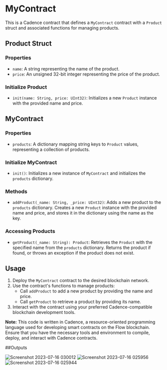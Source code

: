 
# MyContract

This is a Cadence contract that defines a `MyContract` contract with a `Product` struct and associated functions for managing products.

## Product Struct

### Properties
- `name`: A string representing the name of the product.
- `price`: An unsigned 32-bit integer representing the price of the product.

### Initialize Product
- `init(name: String, price: UInt32)`: Initializes a new `Product` instance with the provided name and price.

## MyContract

### Properties
- `products`: A dictionary mapping string keys to `Product` values, representing a collection of products.

### Initialize MyContract
- `init()`: Initializes a new instance of `MyContract` and initializes the `products` dictionary.

### Methods
- `addProduct(_name: String, _price: UInt32)`: Adds a new product to the `products` dictionary. Creates a new `Product` instance with the provided name and price, and stores it in the dictionary using the name as the key.

### Accessing Products
- `getProduct(_name: String): Product`: Retrieves the `Product` with the specified name from the `products` dictionary. Returns the product if found, or throws an exception if the product does not exist.

## Usage

1. Deploy the `MyContract` contract to the desired blockchain network.
2. Use the contract's functions to manage products:
   - Call `addProduct` to add a new product by providing the name and price.
   - Call `getProduct` to retrieve a product by providing its name.
3. Interact with the contract using your preferred Cadence-compatible blockchain development tools.

**Note:** This code is written in Cadence, a resource-oriented programming language used for developing smart contracts on the Flow blockchain. Ensure that you have the necessary tools and environment to compile, deploy, and interact with Cadence contracts.

##Outputs

![Screenshot 2023-07-16 030012](https://github.com/Ayush852129/FLowBeginnerProject1/assets/123191444/db7470c2-9e19-464f-b8e5-3191e85380b8)
![Screenshot 2023-07-16 025956](https://github.com/Ayush852129/FLowBeginnerProject1/assets/123191444/cfc03110-b08e-4547-bfcd-4d18012613c3)
![Screenshot 2023-07-16 025944](https://github.com/Ayush852129/FLowBeginnerProject1/assets/123191444/2ca4493a-3827-4136-aac9-52aade4bdf90)



